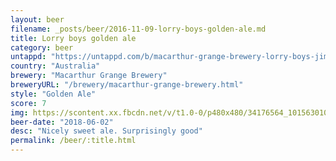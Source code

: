 ```yaml
---
layout: beer
filename: _posts/beer/2016-11-09-lorry-boys-golden-ale.md
title: Lorry boys golden ale
category: beer
untappd: "https://untappd.com/b/macarthur-grange-brewery-lorry-boys-jim-and-joes-golden-ale/1260016"
country: "Australia"
brewery: "Macarthur Grange Brewery"
breweryURL: "/brewery/macarthur-grange-brewery.html"
style: "Golden Ale"
score: 7
img: https://scontent.xx.fbcdn.net/v/t1.0-0/p480x480/34176564_10156301078963745_6665811358178607104_n.jpg?_nc_cat=103&_nc_ht=scontent.xx&oh=13f25fcebf344ffbbc241f8b89572899&oe=5CD6FD15
beer-date: "2018-06-02"
desc: "Nicely sweet ale. Surprisingly good"
permalink: /beer/:title.html
---
```

